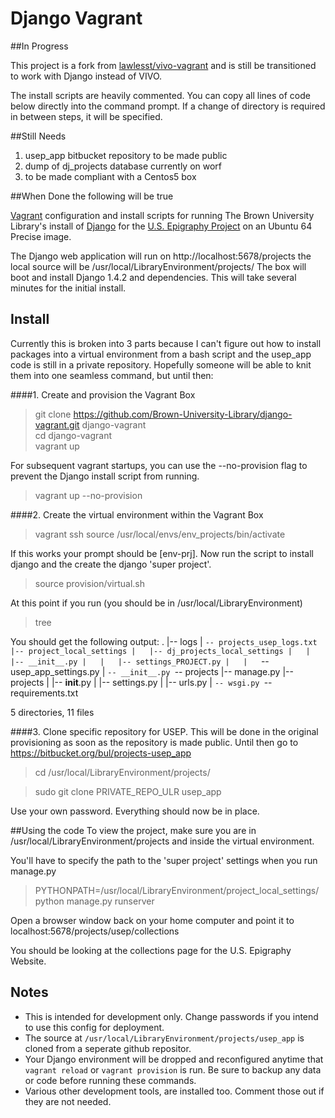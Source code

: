 # Django Vagrant 

##In Progress

This project is a fork from [lawlesst/vivo-vagrant](https://github.com/lawlesst/vivo-vagrant) and is still be transitioned to work with Django instead of VIVO.

The install scripts are heavily commented.  You can copy all lines of code below directly into the command prompt.  If a change of directory is required in between steps, it will be specified.

##Still Needs
1. usep_app bitbucket repository to be made public
2. dump of dj_projects database currently on worf
3. to be made compliant with a Centos5 box

##When Done the following will be true

[Vagrant](http://www.vagrantup.com/) configuration and install scripts for running The Brown University Library's install of [Django](http://djangoproject.org) for the [U.S. Epigraphy Project](http://library.brown.edu/projects/usep/collections/) on an Ubuntu 64 Precise image.

The Django web application will run on http://localhost:5678/projects the local source will be /usr/local/LibraryEnvironment/projects/
The box will boot and install Django 1.4.2 and dependencies.  This will take several minutes for the initial install.

## Install

Currently this is broken into 3 parts because I can't figure out how to install packages into a virtual environment from a bash script and the usep_app code is still in a private repository.  Hopefully someone will be able to knit them into one seamless command, but until then:

####1. Create and provision the Vagrant Box
> git clone https://github.com/Brown-University-Library/django-vagrant.git django-vagrant  
> cd django-vagrant  
> vagrant up

For subsequent vagrant startups, you can use the --no-provision flag to prevent the Django install script from running.  

> vagrant up --no-provision

####2. Create the virtual environment within the Vagrant Box

> vagrant ssh 
> source /usr/local/envs/env_projects/bin/activate

If this works your prompt should be [env-prj].  Now run the script to install django and the create the django 'super project'.
> source provision/virtual.sh

At this point if you run (you should be in /usr/local/LibraryEnvironment)
> tree

 You should get the following output:
 .
|-- logs
|   `-- projects_usep_logs.txt
|-- project_local_settings
|   |-- dj_projects_local_settings
|   |   |-- __init__.py
|   |   |-- settings_PROJECT.py
|   |   `-- usep_app_settings.py
|   `-- __init__.py
`-- projects
    |-- manage.py
    |-- projects
    |   |-- __init__.py
    |   |-- settings.py
    |   |-- urls.py
    |   `-- wsgi.py
    `-- requirements.txt

5 directories, 11 files

####3. Clone specific repository for USEP.
This will be done in the original provisioning as soon as the repository is made public.  Until then go to https://bitbucket.org/bul/projects-usep_app

> cd /usr/local/LibraryEnvironment/projects/ 

> sudo git clone PRIVATE_REPO_ULR usep_app

Use your own password.
Everything should now be in place.  

##Using the code
To view the project, make sure you are in /usr/local/LibraryEnvironment/projects and inside the virtual environment.

You'll have to specify the path to the 'super project' settings when you run manage.py
> PYTHONPATH=/usr/local/LibraryEnvironment/project_local_settings/ python manage.py runserver

Open a browser window back on your home computer and point it to localhost:5678/projects/usep/collections

You should be looking at the collections page for the U.S. Epigraphy Website.


## Notes
 * This is intended for development only.  Change passwords if you intend to use this config for deployment.
 * The source at `/usr/local/LibraryEnvironment/projects/usep_app` is cloned from a seperate github repositor.
 * Your Django environment will be dropped and reconfigured anytime that `vagrant reload` or `vagrant provision` is run.
 Be sure to backup any data or code before running these commands.
 * Various other development tools, are installed too.  Comment those out if they are not needed.

